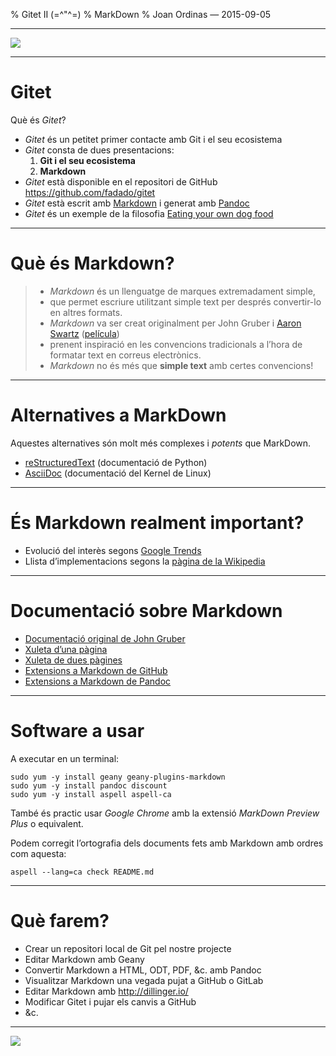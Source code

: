 % Gitet II (=\^"\^=)
% MarkDown
% Joan Ordinas &mdash; 2015-09-05

------------------------------------------------------------------------

![](http://funpicsworld.com/contents/disgusted-monday-cat.jpg)

------------------------------------------------------------------------

# Gitet

Què és _Gitet_?

- _Gitet_ és un petitet primer contacte amb Git i el seu ecosistema
- _Gitet_ consta de dues presentacions:
    1. **Git i el seu ecosistema**
    2. **Markdown**
- _Gitet_ està disponible en el repositori de GitHub <https://github.com/fadado/gitet>
- _Gitet_ està escrit amb [Markdown](http://daringfireball.net/projects/markdown/) i generat amb [Pandoc](http://pandoc.org/)
- _Gitet_ és un exemple de la filosofia [Eating your own dog food](https://en.wikipedia.org/wiki/Eating_your_own_dog_food)

------------------------------------------------------------------------

# Què és Markdown?

>- _Markdown_ és un llenguatge de marques extremadament simple,
>- que permet escriure utilitzant simple text per després convertir-lo en altres formats.
>- _Markdown_  va ser creat originalment per John Gruber i [Aaron Swartz](https://en.wikipedia.org/wiki/Aaron_Swartz) ([película](http://www.mejorenvo.com/descargar-The-Internets-Own-Boy-The-Story-of-Aaron-Swartz-pelicula-12448.html))
>- prenent inspiració en les convencions tradicionals a l&rsquo;hora de formatar text en correus electrònics.
>- _Markdown_ no és més que **simple text** amb certes convencions!

------------------------------------------------------------------------

# Alternatives a MarkDown

Aquestes alternatives són molt més complexes i _potents_ que MarkDown.

- [reStructuredText](http://docutils.sourceforge.net/docs/user/rst/quickref.html) (documentació de Python)
- [AsciiDoc](view-source:http://www.methods.co.nz/asciidoc/article.txt) (documentació del Kernel de Linux)

------------------------------------------------------------------------

# És Markdown realment important?

- Evolució del interès segons [Google Trends](https://www.google.com/trends/explore#q=markdown)
- Llista d&rsquo;implementacions segons la [pàgina de la Wikipedia](https://en.wikipedia.org/wiki/Markdown)

------------------------------------------------------------------------

# Documentació sobre Markdown

- [Documentació original de John Gruber](http://daringfireball.net/projects/markdown/)
- [Xuleta d&rsquo;una pàgina](http://packetlife.net/media/library/16/Markdown.pdf)
- [Xuleta de dues pàgines](http://stationinthemetro.com/wp-content/uploads/2013/04/Markdown_Cheat_Sheet_v1-1.pdf)
- [Extensions a Markdown de GitHub](https://help.github.com/articles/github-flavored-markdown/)
- [Extensions a Markdown de Pandoc](http://pandoc.org/demo/example9/pandocs-markdown.html)

------------------------------------------------------------------------

# Software a usar

A executar en un terminal:

    sudo yum -y install geany geany-plugins-markdown
    sudo yum -y install pandoc discount
    sudo yum -y install aspell aspell-ca

També és practic usar _Google Chrome_ amb la extensió _MarkDown Preview Plus_ o equivalent.

Podem corregit l&rsquo;ortografia dels documents fets amb Markdown amb ordres com aquesta:

    aspell --lang=ca check README.md

------------------------------------------------------------------------

# Què farem?

- Crear un repositori local de Git pel nostre projecte
- Editar Markdown amb Geany
- Convertir Markdown a HTML, ODT, PDF, &c. amb Pandoc
- Visualitzar Markdown una vegada pujat a GitHub o GitLab
- Editar Markdown amb <http://dillinger.io/>
- Modificar Gitet i pujar els canvis a GitHub
- &c.

------------------------------------------------------------------------

![](http://memecrunch.com/meme/IR0M/that-s-all-folks/image.jpg)

<!--
vim:syntax=markdown:et:ts=4:sw=4:ai
-->
